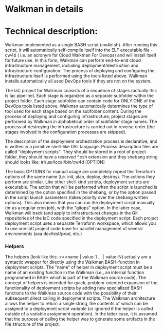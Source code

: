# Walkman in details 

# Technical description:
Walkman implemented as a single BASH script (cw4d.sh). After running this script,
it will automatically self-compile itself into the ELF executable file - cw4d 
( i.e. an acronym for Cloud Walkman For Devops) and will install itself 
for future use. In this form, Walkman can perform end-to-end cloud 
infrastructure management, including deployment/destruction and infrastructure 
configuration. The process of deploying and configuring the infrastructure 
itself is performed using the tools listed above. Walkman installs 
automatically all used DevOps tools if they are not on the system.

The IaC project for Walkman consists of a sequence of stages (actually this 
is Iac pipeline). Each stage is organized as a separate subfolder within the 
project folder. Each stage subfolder can contain code for ONLY ONE of the 
DevOps tools listed above. Walkman automatically determines the type of tool 
used for each stage based on the subfolder content. During the process of 
deploying and configuring infrastructure, project stages are performed by 
Walkman in alphabetical order of subfolder stage names. The process of 
destroying the infrastructure is carried out in reverse order (the stages 
involved in the configuration processes are skipped).

The description of the deployment orchestration process is declarative,
and is written in a primitive shell-like DSL language. Process description 
files are called "deployment scripts". They should be stored in a root of
project folder, they should have a reserved *.csh extension and they shebang 
string should looks like:  #!/usr/local/bin/cw4d [OPTION]

The basic OPTIONS for manual usage are completely repeat the Terraform 
options of the same name (i.e. init, plan, deploy, destroy). The actions 
they perform are similar. Like other shell-kind scripts, deployment scripts 
are executable. The action that will be performed when the script is launched 
is determined by the option specified in the shebang, or by the option 
passed in the script launch parameters (takes priority over the shebang 
written options). This also means that you can run the deployment script 
manually (or as a regular cron job), with the "gitops" option. In the 
latter case, Walkman will track (and apply to infrastructure) changes in 
the Git repositories of the IaC code  specified in the deployment script.
Each project deployment script uses a separate Terraform workspace, which 
allows you to use one IaC project code base for parallel management of 
several environments (ака dev/test/prod, etc.)


###  Helpers
The helpers (look like this: <<<name | value-1 ... | value-N) actually 
are a syntactic wrapper for directly using the Walkman BASH-function 
in deployment scripts. The  "name" of helper in deployment script must 
be a name of an existing function in the Walkman (i.e., an internal 
function programmed in BASH which is part of the Walkman source code). 
The concept of helpers is intended for quick, problem-oriented expansion 
of the functionality of deployment scripts by adding new specialized BASH
functions to the Walkman source code with the possibility of their 
subsequent direct calling in deployment scripts. The Walkman architecture 
allows the helper to return a single string, the contents of which can 
be assigned to a deployment script variable (or ignored if the helper is 
called outside of a variable assignment operation). In the latter case, 
it is assumed that the purpose of calling the helper was to generate 
some artifacts in the file structure of the project.
